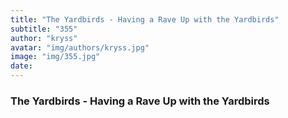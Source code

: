 ```yaml
---
title: "The Yardbirds - Having a Rave Up with the Yardbirds"
subtitle: "355"
author: "kryss"
avatar: "img/authors/kryss.jpg"
image: "img/355.jpg"
date:
---
```


### The Yardbirds - Having a Rave Up with the Yardbirds
